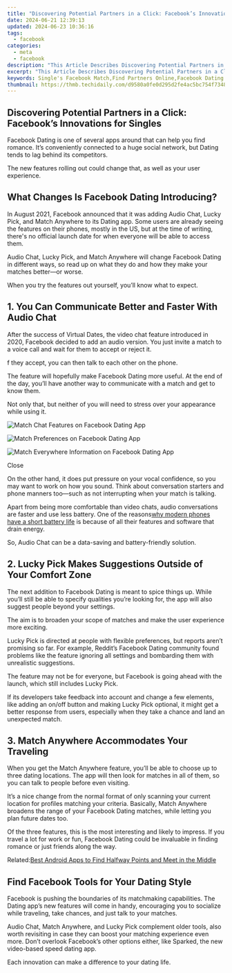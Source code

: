 ```yaml
---
title: "Discovering Potential Partners in a Click: Facebook’s Innovations for Singles"
date: 2024-06-21 12:39:13
updated: 2024-06-23 10:36:16
tags:
  - facebook
categories:
  - meta
  - facebook
description: "This Article Describes Discovering Potential Partners in a Click: Facebook’s Innovations for Singles"
excerpt: "This Article Describes Discovering Potential Partners in a Click: Facebook’s Innovations for Singles"
keywords: Single's Facebook Match,Find Partners Online,Facebook Dating App,Social Networking Singles,Connect with Singles,Innovative Couple Finder,Digital Date Discoverer
thumbnail: https://thmb.techidaily.com/d9580a0fe0d295d2fe4ac5bc754f7348af6d4884ba16ea4dee8b131acea9d9aa.jpg
---
```


## Discovering Potential Partners in a Click: Facebook’s Innovations for Singles

 Facebook Dating is one of several apps around that can help you find romance. It’s conveniently connected to a huge social network, but Dating tends to lag behind its competitors.

 The new features rolling out could change that, as well as your user experience.

## What Changes Is Facebook Dating Introducing?

 In August 2021, Facebook announced that it was adding Audio Chat, Lucky Pick, and Match Anywhere to its Dating app. Some users are already seeing the features on their phones, mostly in the US, but at the time of writing, there's no official launch date for when everyone will be able to access them.

 Audio Chat, Lucky Pick, and Match Anywhere will change Facebook Dating in different ways, so read up on what they do and how they make your matches better—or worse.

 When you try the features out yourself, you’ll know what to expect.

## 1\. You Can Communicate Better and Faster With Audio Chat

 After the success of Virtual Dates, the video chat feature introduced in 2020, Facebook decided to add an audio version. You just invite a match to a voice call and wait for them to accept or reject it.

f they accept, you can then talk to each other on the phone.

 The feature will hopefully make Facebook Dating more useful. At the end of the day, you’ll have another way to communicate with a match and get to know them.

 Not only that, but neither of you will need to stress over your appearance while using it.

![Match Chat Features on Facebook Dating App](https://static1.makeuseofimages.com/wordpress/wp-content/uploads/2021/08/match-chat-features-on-facebook-dating-app.png)

![Match Preferences on Facebook Dating App](https://static1.makeuseofimages.com/wordpress/wp-content/uploads/2021/08/match-preferences-on-facebook-dating-app.png)

![Match Everywhere Information on Facebook Dating App](https://static1.makeuseofimages.com/wordpress/wp-content/uploads/2021/08/match-everywhere-information-on-facebook-dating-app.png)

Close

 On the other hand, it does put pressure on your vocal confidence, so you may want to work on how you sound. Think about conversation starters and phone manners too—such as not interrupting when your match is talking.

 Apart from being more comfortable than video chats, audio conversations are faster and use less battery. One of the reasons[why modern phones have a short battery life](https://www.makeuseof.com/tag/why-phones-have-short-battery-life/) is because of all their features and software that drain energy.

So, Audio Chat can be a data-saving and battery-friendly solution.

## 2\. Lucky Pick Makes Suggestions Outside of Your Comfort Zone

 The next addition to Facebook Dating is meant to spice things up. While you’ll still be able to specify qualities you’re looking for, the app will also suggest people beyond your settings.

 The aim is to broaden your scope of matches and make the user experience more exciting.

 Lucky Pick is directed at people with flexible preferences, but reports aren’t promising so far. For example, Reddit’s Facebook Dating community found problems like the feature ignoring all settings and bombarding them with unrealistic suggestions.

 The feature may not be for everyone, but Facebook is going ahead with the launch, which still includes Lucky Pick.

 If its developers take feedback into account and change a few elements, like adding an on/off button and making Lucky Pick optional, it might get a better response from users, especially when they take a chance and land an unexpected match.

## 3\. Match Anywhere Accommodates Your Traveling

 When you get the Match Anywhere feature, you’ll be able to choose up to three dating locations. The app will then look for matches in all of them, so you can talk to people before even visiting.

 It’s a nice change from the normal format of only scanning your current location for profiles matching your criteria. Basically, Match Anywhere broadens the range of your Facebook Dating matches, while letting you plan future dates too.

 Of the three features, this is the most interesting and likely to impress. If you travel a lot for work or fun, Facebook Dating could be invaluable in finding romance or just friends along the way.

 Related:[Best Android Apps to Find Halfway Points and Meet in the Middle](https://www.makeuseof.com/find-halfway-points-and-meet-in-the-middle-android/)

## Find Facebook Tools for Your Dating Style

 Facebook is pushing the boundaries of its matchmaking capabilities. The Dating app’s new features will come in handy, encouraging you to socialize while traveling, take chances, and just talk to your matches.

 Audio Chat, Match Anywhere, and Lucky Pick complement older tools, also worth revisiting in case they can boost your matching experience even more. Don’t overlook Facebook’s other options either, like Sparked, the new video-based speed dating app.

Each innovation can make a difference to your dating life.


<ins class="adsbygoogle"
     style="display:block"
     data-ad-format="autorelaxed"
     data-ad-client="ca-pub-7571918770474297"
     data-ad-slot="1223367746"></ins>



<ins class="adsbygoogle"
     style="display:block"
     data-ad-client="ca-pub-7571918770474297"
     data-ad-slot="8358498916"
     data-ad-format="auto"
     data-full-width-responsive="true"></ins>
